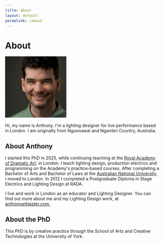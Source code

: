```yaml
---
title: About
layout: default
permalink: /about
---
```


# About
<img src="assets/img/2025-04-06_AA_Headshot.jpg" alt="A photo of Anthony." height="200" width="200">

Hi, my name is Anthony. I'm a lighting designer for live performance based in London. 
I am originally from Ngunnawal and Ngambri Country, Australia. 

## About Anthony
I started this PhD in 2025, while continuing teaching at the [Royal Academy of Dramatic Art](https://rada.ac.uk), in London. I teach lighting design, production electrics and programming on the Academy's practice-based courses. 
After completing a Bachelor of Arts and Bachelor of Laws at the [Australian National University](https://anu.edu.au), I moved to London. In 2012 I completed a Postgraduate Diploma in Stage Electrics and Lighting Design at RADA. 


I live and work in London as an educator and Lighting Designer. You can find out more about me and my Lighting Design work, at [anthonyarblaster.com.](https://anthonyarblaster.com)

## About the PhD
This PhD is by creative practice through the School of Arts and Creative Technologies at the University of York.